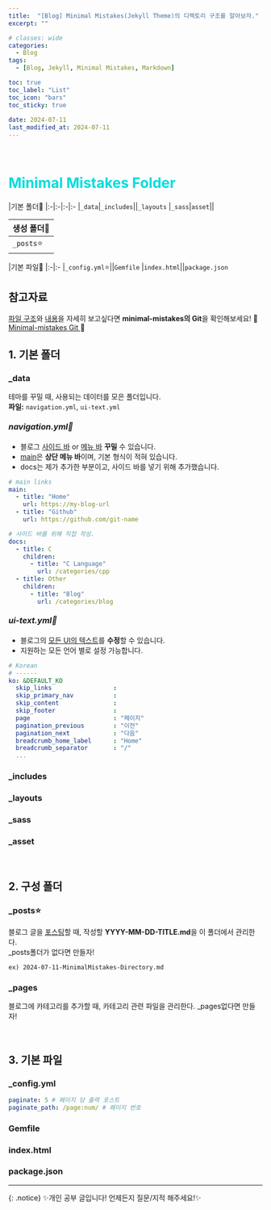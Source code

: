 ```yaml
---
title:  "[Blog] Minimal Mistakes(Jekyll Theme)의 디렉토리 구조를 알아보자."
excerpt: ""

# classes: wide
categories:
  - Blog
tags:
  - [Blog, Jekyll, Minimal Mistakes, Markdown]

toc: true
toc_label: "List"
toc_icon: "bars"
toc_sticky: true
 
date: 2024-07-11
last_modified_at: 2024-07-11
---
```


<br>

# <span style="color:rgb(0, 220, 220)">Minimal Mistakes Folder</span>

|기본 폴더📁
|:-|:-|:-|:-
|`_data`|`_includes`||`_layouts`
|`_sass`|`asset`||

|생성 폴더📁
|:-
|`_posts`⭐|`_pages`

|기본 파일📜
|:-|:-
|`_config.yml`⭐||`Gemfile`
|`index.html`||`package.json`

## 참고자료
 <u>파일 구조</u>와 <u>내용</u>을 자세히 보고싶다면 **minimal-mistakes의 Git**을 확인해보세요!
📌 [ Minimal-mistakes Git ](https://github.com/mmistakes/minimal-mistakes) 📌

## 1. 기본 폴더
### _data
테마를 꾸밀 때, 사용되는 데이터를 모은 폴더입니다.  
**파일:** `navigation.yml`, `ui-text.yml`  

#### <span style="font-size: medium;">***navigation.yml📜***</span>
-  블로그 <u>사이드 바</u> or <u>메뉴 바</u> **꾸밀** 수 있습니다.  
-  <u>main</u>은 **상단 메뉴 바**이며, 기본 형식이 적혀 있습니다.
-  docs는 제가 추가한 부분이고, 사이드 바를 넣기 위해 추가했습니다.

```yml
# main links
main:
  - title: "Home"
    url: https://my-blog-url
  - title: "Github"
    url: https://github.com/git-name

# 사이드 바를 위해 직접 작성.
docs:
  - title: C
    children:
      - title: "C Language"
        url: /categories/cpp
  - title: Other
    children:
      - title: "Blog"
        url: /categories/blog
```

#### <span style="font-size: medium;">***ui-text.yml📜***</span>
- 블로그의 <u>모든 UI의 텍스트</u>를 **수정**할 수 있습니다.
- 지원하는 모든 언어 별로 설정 가능합니다.

```yml
# Korean
# ------
ko: &DEFAULT_KO
  skip_links                 :
  skip_primary_nav           :
  skip_content               :
  skip_footer                :
  page                       : "페이지"
  pagination_previous        : "이전"
  pagination_next            : "다음"
  breadcrumb_home_label      : "Home"
  breadcrumb_separator       : "/"
  ...
```

### _includes


### _layouts

### _sass

### _asset

<br>

## 2. 구성 폴더
### _posts⭐
블로그 글을 <u>포스팅</u>할 때, 작성할 **YYYY-MM-DD-TITLE.md**을 이 폴더에서 관리한다.  
_posts폴더가 없다면 만들자!

```
ex) 2024-07-11-MinimalMistakes-Directory.md
```

### _pages
블로그에 카테고리를 추가할 때, 카테고리 관련 파일을 관리한다.
_pages없다면 만들자!

<br>

## 3. 기본 파일
### _config.yml
```yml
paginate: 5 # 페이지 당 출력 포스트
paginate_path: /page:num/ # 페이지 번호
```

### Gemfile

### index.html


### package.json

___


{: .notice}
✨개인 공부 글입니다! 언제든지 질문/지적 해주세요!✨